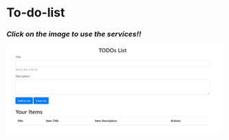 # To-do-list

### *Click on the image to use the services!!*

[![image](/ss.png)](https://qwerty-123456-ui.github.io/to-do-list/project2.html)
